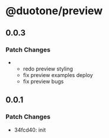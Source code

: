 # @duotone/preview

## 0.0.3

### Patch Changes

- - redo preview styling
  - fix preview examples deploy
  - fix preview bugs

## 0.0.1

### Patch Changes

- 34fcd40: init

